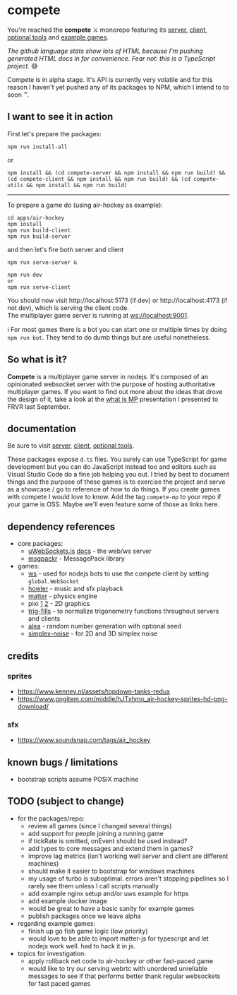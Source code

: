 # compete

You're reached the **compete** ⚔️ monorepo featuring its
[server](packages/compete-server/),
[client](packages/compete-client/),
[optional tools](packages/compete-utils/)
and [example games](apps/).

_The github language stats show lots of HTML because I'm pushing generated HTML docs in for convenience. Fear not: this is a TypeScript project._ 😅

Compete is in alpha stage. It's API is currently very volatile and for this reason I haven't yet pushed any of its packages to NPM, which I intend to to soon ™️.

## I want to see it in action

First let's prepare the packages:

`npm run install-all`

or

`npm install && (cd compete-server && npm install && npm run build) && (cd compete-client && npm install && npm run build) && (cd compete-utils && npm install && npm run build)`

----

To prepare a game do (using air-hockey as example):

```
cd apps/air-hockey
npm install
npm run build-client
npm run build-server
```

and then let's fire both server and client

```
npm run serve-server &

npm run dev
or
npm run serve-client
```

You should now visit http://localhost:5173 (if dev) or http://localhost:4173 (if not dev), which is serving the client code.  
The multiplayer game server is running at [ws://localhost:9001](ws://localhost:9001).

ℹ️ For most games there is a bot you can start one or multiple times by doing `npm run bot`. They tend to do dumb things but are useful nonetheless.


## So what is it?

**Compete** is a multiplayer game server in nodejs. 
It's composed of an opinionated websocket server with the purpose of hosting authoritative multiplayer games. If you want to find out more about the ideas that drove the design of it, take a look at the [what is MP](https://josepedrodias.com/presentations/what-is-mp) presentation I presented to FRVR last September.


## documentation

Be sure to visit [server](packages/compete-server/),
[client](packages/compete-client/),
[optional tools](packages/compete-utils/).

These packages expose `d.ts` files. You surely can use TypeScript for game development but you can do JavaScript instead too
and editors such as Visual Studio Code do a fine job helping you out.
I tried by best to document things and the purpose of these games is to exercise the project and serve as a showcase / go to reference of how to do things.
If you create games with compete I would love to know. Add the tag `compete-mp` to your repo if your game is OSS. Maybe we'll even feature some of those as links here. 

## dependency references

- core packages:
  - [uWebSockets.js](https://github.com/uNetworking/uWebSockets.js/) [docs](https://unetworking.github.io/uWebSockets.js/generated/) - the web/ws server
  - [msgpackr](https://github.com/kriszyp/msgpackr) - MessagePack library
- games:
  - [ws](https://github.com/websockets/ws) - used for nodejs bots to use the compete client by setting `global.WebSocket`
  - [howler](https://github.com/goldfire/howler.js#documentation) - music and sfx playback
  - [matter](https://brm.io/matter-js/docs/) - physics engine
  - pixi [1](https://pixijs.download/release/docs/index.html) [2](https://pixijs.io/guides/) - 2D graphics
  - [trig-fills](https://github.com/strainer/trigfills) - to normalize trigonometry functions throughout servers and clients
  - [alea](https://github.com/coverslide/node-alea) - random number generation with optional seed
  - [simplex-noise](https://github.com/jwagner/simplex-noise.js) - for 2D and 3D simplex noise

## credits
### sprites

- https://www.kenney.nl/assets/topdown-tanks-redux
- https://www.pngitem.com/middle/hJTxhmo_air-hockey-sprites-hd-png-download/

### sfx

- https://www.soundsnap.com/tags/air_hockey


## known bugs / limitations

- bootstrap scripts assume POSIX machine

## TODO (subject to change)

- for the packages/repo:
  - review all games (since I changed several things)
  - add support for people joining a running game
  - if tickRate is omitted, onEvent should be used instead?
  - add types to core messages and extend them in games?
  - improve lag metrics (isn't working well server and client are different machines)
  - should make it easier to bootstrap for windows machines
  - my usage of turbo is suboptimal. errors aren't stopping pipelines so I rarely see them unless I call scripts manually
  - add example nginx setup and/or uws example for https
  - add example docker image
  - would be great to have a basic sanity for example games
  - publish packages once we leave alpha
- regarding example games:
  - finish up go fish game logic (low priority)
  - would love to be able to import matter-js for typescript and let nodejs work well. had to hack it in js.
- topics for investigation:
  - apply rollback net code to air-hockey or other fast-paced game
  - would like to try our serving webrtc with unordered unreliable messages to see if that performs better thank regular websockets for fast paced games
